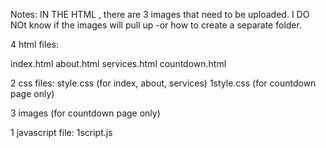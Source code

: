 Notes: IN THE HTML , there are 3 images that need to be uploaded. I DO NOt know if the images will pull up -or how to create a separate folder. 

4 html files:

index.html
about.html
services.html
countdown.html

2 css files: 
style.css   (for index, about, services)
1style.css  (for countdown page only)

3 images    (for countdown page only)

1 javascript file:
1script.js
